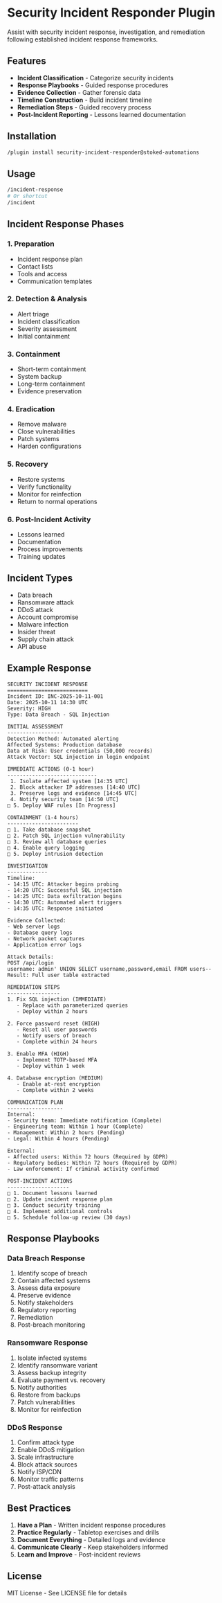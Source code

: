 # Security Incident Responder Plugin

Assist with security incident response, investigation, and remediation following established incident response frameworks.

## Features

- **Incident Classification** - Categorize security incidents
- **Response Playbooks** - Guided response procedures
- **Evidence Collection** - Gather forensic data
- **Timeline Construction** - Build incident timeline
- **Remediation Steps** - Guided recovery process
- **Post-Incident Reporting** - Lessons learned documentation

## Installation

```bash
/plugin install security-incident-responder@stoked-automations
```

## Usage

```bash
/incident-response
# Or shortcut
/incident
```

## Incident Response Phases

### 1. Preparation
- Incident response plan
- Contact lists
- Tools and access
- Communication templates

### 2. Detection & Analysis
- Alert triage
- Incident classification
- Severity assessment
- Initial containment

### 3. Containment
- Short-term containment
- System backup
- Long-term containment
- Evidence preservation

### 4. Eradication
- Remove malware
- Close vulnerabilities
- Patch systems
- Harden configurations

### 5. Recovery
- Restore systems
- Verify functionality
- Monitor for reinfection
- Return to normal operations

### 6. Post-Incident Activity
- Lessons learned
- Documentation
- Process improvements
- Training updates

## Incident Types

- Data breach
- Ransomware attack
- DDoS attack
- Account compromise
- Malware infection
- Insider threat
- Supply chain attack
- API abuse

## Example Response

```
SECURITY INCIDENT RESPONSE
==========================
Incident ID: INC-2025-10-11-001
Date: 2025-10-11 14:30 UTC
Severity: HIGH
Type: Data Breach - SQL Injection

INITIAL ASSESSMENT
------------------
Detection Method: Automated alerting
Affected Systems: Production database
Data at Risk: User credentials (50,000 records)
Attack Vector: SQL injection in login endpoint

IMMEDIATE ACTIONS (0-1 hour)
-----------------------------
 1. Isolate affected system [14:35 UTC]
 2. Block attacker IP addresses [14:40 UTC]
 3. Preserve logs and evidence [14:45 UTC]
 4. Notify security team [14:50 UTC]
□ 5. Deploy WAF rules [In Progress]

CONTAINMENT (1-4 hours)
-----------------------
□ 1. Take database snapshot
□ 2. Patch SQL injection vulnerability
□ 3. Review all database queries
□ 4. Enable query logging
□ 5. Deploy intrusion detection

INVESTIGATION
-------------
Timeline:
- 14:15 UTC: Attacker begins probing
- 14:20 UTC: Successful SQL injection
- 14:25 UTC: Data exfiltration begins
- 14:30 UTC: Automated alert triggers
- 14:35 UTC: Response initiated

Evidence Collected:
- Web server logs
- Database query logs
- Network packet captures
- Application error logs

Attack Details:
POST /api/login
username: admin' UNION SELECT username,password,email FROM users--
Result: Full user table extracted

REMEDIATION STEPS
-----------------
1. Fix SQL injection (IMMEDIATE)
   - Replace with parameterized queries
   - Deploy within 2 hours

2. Force password reset (HIGH)
   - Reset all user passwords
   - Notify users of breach
   - Complete within 24 hours

3. Enable MFA (HIGH)
   - Implement TOTP-based MFA
   - Deploy within 1 week

4. Database encryption (MEDIUM)
   - Enable at-rest encryption
   - Complete within 2 weeks

COMMUNICATION PLAN
------------------
Internal:
- Security team: Immediate notification (Complete)
- Engineering team: Within 1 hour (Complete)
- Management: Within 2 hours (Pending)
- Legal: Within 4 hours (Pending)

External:
- Affected users: Within 72 hours (Required by GDPR)
- Regulatory bodies: Within 72 hours (Required by GDPR)
- Law enforcement: If criminal activity confirmed

POST-INCIDENT ACTIONS
--------------------
□ 1. Document lessons learned
□ 2. Update incident response plan
□ 3. Conduct security training
□ 4. Implement additional controls
□ 5. Schedule follow-up review (30 days)
```

## Response Playbooks

### Data Breach Response
1. Identify scope of breach
2. Contain affected systems
3. Assess data exposure
4. Preserve evidence
5. Notify stakeholders
6. Regulatory reporting
7. Remediation
8. Post-breach monitoring

### Ransomware Response
1. Isolate infected systems
2. Identify ransomware variant
3. Assess backup integrity
4. Evaluate payment vs. recovery
5. Notify authorities
6. Restore from backups
7. Patch vulnerabilities
8. Monitor for reinfection

### DDoS Response
1. Confirm attack type
2. Enable DDoS mitigation
3. Scale infrastructure
4. Block attack sources
5. Notify ISP/CDN
6. Monitor traffic patterns
7. Post-attack analysis

## Best Practices

1. **Have a Plan** - Written incident response procedures
2. **Practice Regularly** - Tabletop exercises and drills
3. **Document Everything** - Detailed logs and evidence
4. **Communicate Clearly** - Keep stakeholders informed
5. **Learn and Improve** - Post-incident reviews

## License

MIT License - See LICENSE file for details
